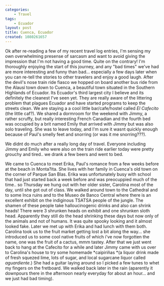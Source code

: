 ```yaml
---
categories:
    - Travel
tags:
    - Ecuador
layout: post
title: Cuenca, Ecuador
created: 1080261657
---
```


Ok after re-reading a few of my recent travel log entries, I'm sensing my own overwhelming presense of sarcasm and want to avoid giving the impression that I'm not having a good time. Quite on the contrary!<!--more--> I'm thoroughly enjoying the start of this journey, and any "bad times" we've had are more interesting and funny than bad... especially a few days later when you can re-tell the stories to other travelers and enjoy a good laugh.  After the devil's nose train ride fiasco we hopped on board another bus ride from the Alausí town down to Cuenca, a beautiful town situated in the Southern Highlands of Ecuador.  Its Ecuador's third largest city I believe and its definitely the cleanest I've seen yet. They are really aware of the littering problem that plagues Ecuador and have started programs to keep the streets clean.  We are staying a a cool little bar/cafe/hostel called  *El Cafecito* (the little caf?).  We shared a dormroom for the weekend with Jimmy, a rather scruffy, but really interesting French Canadian and the fourth bed was occupied by a brit named Emily that arrived with Jimmy but was also solo traveling. She was to leave today, and I'm sure it wasnt quickly enough because of Paul's smelly feet and snorring (or was it me snorring???).

We didnt do much after a really long day of travel.  Everyone including Jimmy and Emily who were also on the train ride earlier today were pretty grouchy and tired.. we drank a few beers and went to bed.

We came to Cuenca to meet Erika, Paul's romance from a few weeks before at the beach in Monta?ita. She lives with her family in Cuenca's old town on the corner of Parque San Blas. Erika was unfortunately busy with school that had just started back a week before and was preocuppied much of the time.. so Thursday we hung out with her older sister, Carolina most of the day, until she got out of class.  We walked around town to the Cathedral and to some Inca ruins and to the Museo de Banco Central where there is an excellent exhibit on the indiginous TSATSA people of the jungle.  The shamen of these people take halloucinogenic drinks and also can shrink heads!  There were 3 shrunken heads on exhibit and one shrunken sloth head. Apparently they still do the head shrinking these days but now only of the animals and not of humans. It was quite spooky looking and it almost looked fake.  Later we met up with Erika and had lunch with them both.  Carolina took us to the fruit market getting lost a bit along the way... she introduced us to some cool native fruits of which i've now forgotten the name, one was the fruit of a cactus, mmm tastey. After that we just went back to hang at the Cafecito for a while and later Jimmy came with us over to Carolina's house to try some homemade *caipiriñas *(a liquor drink made of fresh squezed lime, lots of sugar, and local sugarcane liquor called *aguardiente*.)  She had a guitar laying around so I picked a few tunes to whet my fingers on the fretboard.  We walked back later in the rain  (aparently it downpours there in the afternoon nearly everyday for about an hour... and we just had bad timing).
